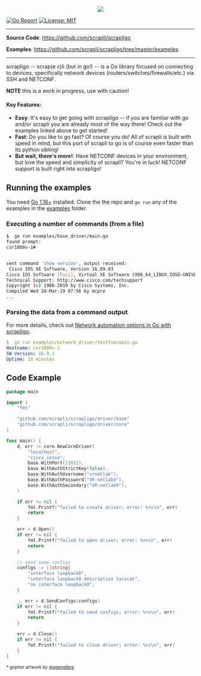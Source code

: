 <p align=center><a href=""><img src=scrapligo.svg?sanitize=true/></a></p>

[![Go Report](https://img.shields.io/badge/go%20report-A%2B-blue?style=flat-square&color=00c9ff&labelColor=bec8d2)](https://goreportcard.com/report/github.com/scrapli/scrapligo)
[![License: MIT](https://img.shields.io/badge/License-MIT-blueviolet.svg?style=flat-square)](https://opensource.org/licenses/MIT)


---

**Source Code**: <a href="https://github.com/scrapli/scrapligo" target="_blank">https://github.com/scrapli/scrapligo</a>

**Examples**: <a href="https://github.com/scrapli/scrapligo/tree/master/examples" target="_blank">https://github.com/scrapli/scrapligo/tree/master/examples</a>

---

scrapligo -- scrap(e c)li (but in go!) --  is a Go library focused on connecting to devices, specifically network devices
(routers/switches/firewalls/etc.) via SSH and NETCONF.

**NOTE** this is a work in progress, use with caution!


#### Key Features:

- __Easy__: It's easy to get going with scrapligo -- if you are familiar with go and/or scrapli you are already most of 
  the way there! Check out the examples linked above to get started! 
- __Fast__: Do you like to go fast? Of course you do! All of scrapli is built with speed in mind, but this port of 
  scrapli to go is of course even faster than its python sibling! 
- __But wait, there's more!__: Have NETCONF devices in your environment, but love the speed and simplicity of
  scrapli? You're in luck! NETCONF support is built right into scrapligo!

## Running the examples

You need [Go 1.16+](https://golang.org/doc/install) installed. Clone the the repo and `go run` any of the examples in the [examples](examples) folder. 

### Executing a number of commands (from a file)

```bash
$  go run examples/base_driver/main.go
found prompt: 
csr1000v-1#


sent command 'show version', output received:
 Cisco IOS XE Software, Version 16.09.03
Cisco IOS Software [Fuji], Virtual XE Software (X86_64_LINUX_IOSD-UNIVERSALK9-M), Version 16.9.3, RELEASE SOFTWARE (fc2)
Technical Support: http://www.cisco.com/techsupport
Copyright (c) 1986-2019 by Cisco Systems, Inc.
Compiled Wed 20-Mar-19 07:56 by mcpre
...
```

### Parsing the data from a command output

For more details, check out [Network automation options in Go with scrapligo](https://netdevops.me/2021/network-automation-options-in-go-with-scrapligo/).

```yaml
$  go run examples/network_driver/textfsm/main.go
Hostname: csr1000v-1
SW Version: 16.9.3
Uptime: 18 minutes
```

## Code Example

```go
package main

import (
	"fmt"

	"github.com/scrapli/scrapligo/driver/base"
	"github.com/scrapli/scrapligo/driver/core"
)

func main() {
	d, err := core.NewCoreDriver(
		"localhost",
		"cisco_iosxe",
		base.WithPort(21022),
		base.WithAuthStrictKey(false),
		base.WithAuthUsername("vrnetlab"),
		base.WithAuthPassword("VR-netlab9"),
		base.WithAuthSecondary("VR-netlab9"),
	)

	if err != nil {
		fmt.Printf("failed to create driver; error: %+v\n", err)
		return
	}

	err = d.Open()
	if err != nil {
		fmt.Printf("failed to open driver; error: %+v\n", err)
		return
	}

	// send some configs
	configs := []string{
		"interface loopback0",
		"interface loopback0 description tacocat",
		"no interface loopback0",
	}

	_, err = d.SendConfigs(configs)
	if err != nil {
		fmt.Printf("failed to send configs; error: %+v\n", err)
		return
	}

	err = d.Close()
	if err != nil {
		fmt.Printf("failed to close driver; error: %+v\n", err)
	}
}
```

<small>* gopher artwork by [@egonelbre](https://github.com/egonelbre/gophers)</small>